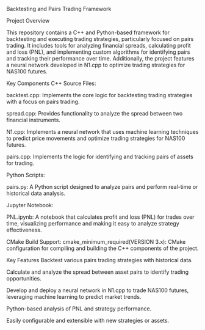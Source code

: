 Backtesting and Pairs Trading Framework

Project Overview

This repository contains a C++ and Python-based framework for backtesting and executing trading strategies, particularly focused on pairs trading. It includes tools for analyzing financial spreads, calculating profit and loss (PNL), and implementing custom algorithms for identifying pairs and tracking their performance over time. Additionally, the project features a neural network developed in N1.cpp to optimize trading strategies for NAS100 futures.

Key Components
C++ Source Files:

backtest.cpp: Implements the core logic for backtesting trading strategies with a focus on pairs trading.

spread.cpp: Provides functionality to analyze the spread between two financial instruments.

N1.cpp: Implements a neural network that uses machine learning techniques to predict price movements and optimize trading strategies for NAS100 futures.

pairs.cpp: Implements the logic for identifying and tracking pairs of assets for trading.

Python Scripts:

pairs.py: A Python script designed to analyze pairs and perform real-time or historical data analysis.

Jupyter Notebook:

PNL.ipynb: A notebook that calculates profit and loss (PNL) for trades over time, visualizing performance and making it easy to analyze strategy effectiveness.

CMake Build Support:
cmake_minimum_required(VERSION 3.x): CMake configuration for compiling and building the C++ components of the project.

Key Features
Backtest various pairs trading strategies with historical data.

Calculate and analyze the spread between asset pairs to identify trading opportunities.

Develop and deploy a neural network in N1.cpp to trade NAS100 futures, leveraging machine learning to predict market trends.

Python-based analysis of PNL and strategy performance.

Easily configurable and extensible with new strategies or assets.
